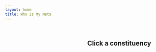 ```yaml
---
layout: home
title: Who Is My Neta
---
```


<style>
  #tooltip {
    position: absolute;
    padding: 4px 8px;
    background: #333;
    color: #fff;
    border-radius: 4px;
    font-size: 12px;
    pointer-events: none;
    display: none;
  }

  #layout {
    display: flex;
    flex-wrap: wrap;
  }

  #map-container, #constituency-detail {
    width: 50%;
    padding: 1rem;
    box-sizing: border-box;
  }

  #map-container svg {
    width: 100%;
    height: auto;
    display: block;
  }
</style>


<div id="layout">
  <div id="map-container"></div>

  <div id="constituency-detail">
    <h2>Click a constituency</h2>
    <label for="election-select" style="display: none;">Select election:</label>
    <select id="election-select" style="display: none;"></select>
    <div id="constituency-content"></div>
  </div>
</div>

<div id="tooltip"></div>

<script>
  const candidates = {{ site.data.all_candidates_national_elections_bangladesh | jsonify }};
  const tooltip = document.getElementById("tooltip");
  const contentDiv = document.getElementById("constituency-content");
  const select = document.getElementById("election-select");
  const label = document.querySelector("label[for='election-select']");
  let currentConstituency = null;
  let electionOptions = [];

  function updateContent() {
    const selectedElection = select.value;
    if (!currentConstituency || !selectedElection) return;

    const filtered = candidates.filter(c =>
      c.Constituency.toLowerCase() === currentConstituency &&
      c.election === selectedElection
    );

    contentDiv.innerHTML = filtered.length
      ? `<ul>${filtered.map(c => `<li><a href="/candidate/${c.ID}/">${c.Name}</a> (${c["Political Party"]})</li>`).join("")}</ul>`
      : "<p>No candidates found.</p>";
  }

  fetch('GRED_20190215_Bangladesh/bd_constituencies_shapefile/bangladesh_constituencies.svg')
    .then(res => res.text())
    .then(svg => {
      document.getElementById("map-container").innerHTML = svg;

      document.querySelectorAll('#map-container path').forEach(path => {
        const seatId = path.id;
        path.style.cursor = 'pointer';

        path.addEventListener('mousemove', (e) => {
          tooltip.style.left = (e.pageX + 10) + "px";
          tooltip.style.top = (e.pageY + 10) + "px";
          tooltip.textContent = seatId.replace(/-/g, " ").toUpperCase();
          tooltip.style.display = "block";
        });

        path.addEventListener('mouseleave', () => {
          tooltip.style.display = "none";
        });

        path.addEventListener('click', () => {
          currentConstituency = seatId.toLowerCase();

          // Filter unique elections with Order and sort by Order desc
          const related = candidates.filter(c =>
            c.Constituency.toLowerCase() === currentConstituency
          );

          const elections = {};
          related.forEach(c => {
            elections[c.election] = parseInt(c.Order) || 0;
          });

          electionOptions = Object.entries(elections)
            .sort((a, b) => b[1] - a[1])
            .map(e => e[0]);

          // Populate dropdown
          select.innerHTML = electionOptions.map(e => `<option value="${e}">${e}</option>`).join("");
          select.style.display = 'inline-block';
          label.style.display = 'inline-block';

          updateContent();
        });
      });

      select.addEventListener('change', updateContent);
    });
</script>
